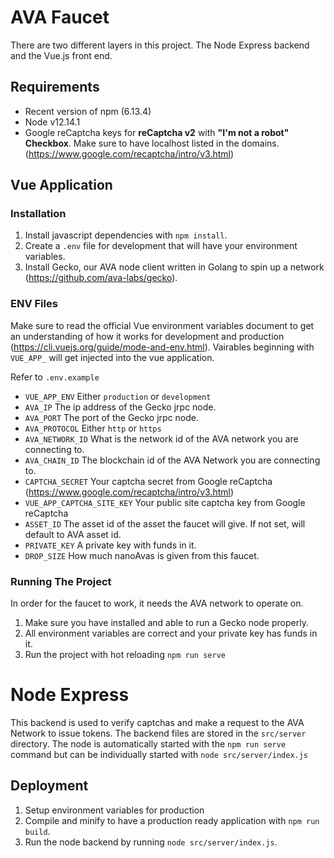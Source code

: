 # AVA Faucet

There are two different layers in this project. The Node Express backend and the Vue.js front end.

## Requirements
- Recent version of npm (6.13.4)
- Node v12.14.1
- Google reCaptcha keys for **reCaptcha v2** with **"I'm not a robot" Checkbox**. Make sure to have localhost listed in the domains. (https://www.google.com/recaptcha/intro/v3.html)

## Vue Application
### Installation
1) Install javascript dependencies with ``npm install``.
2) Create a ``.env`` file for development that will have your environment variables.
3) Install Gecko, our AVA node client written in Golang to spin up a network (https://github.com/ava-labs/gecko). 

### ENV Files
Make sure to read the official Vue environment variables document to get an understanding
of how it works for development and production (https://cli.vuejs.org/guide/mode-and-env.html). Vairables
 beginning with ``VUE_APP_`` will get injected into the vue application.
 
Refer to ``.env.example``

- ``VUE_APP_ENV`` Either ``production`` or ``development``
- ``AVA_IP`` The ip address of the Gecko jrpc node.
- ``AVA_PORT`` The port of the Gecko jrpc node.
- ``AVA_PROTOCOL`` Either ``http`` or ``https``
- ``AVA_NETWORK_ID`` What is the network id of the AVA network you are connecting to.
- ``AVA_CHAIN_ID`` The blockchain id of the AVA  Network you are connecting to.
- ``CAPTCHA_SECRET`` Your captcha secret from Google reCaptcha (https://www.google.com/recaptcha/intro/v3.html)
- ``VUE_APP_CAPTCHA_SITE_KEY`` Your public site captcha key from Google reCaptcha
- ``ASSET_ID`` The asset id of the asset the faucet will give. If not set, will default to AVA asset id.
- ``PRIVATE_KEY`` A private key with funds in it.
- ``DROP_SIZE`` How much nanoAvas is given from this faucet.

### Running The Project

In order for the faucet to work, it needs the AVA network to operate on. 
1) Make sure you have installed and able to run a Gecko node properly.
2) All environment variables are correct and your private key has funds in it.
2) Run the project with hot reloading ``npm run serve``


# Node Express

This backend is used to verify captchas and make a request to the AVA Network to issue tokens. The backend files are stored 
in the ``src/server`` directory.
The node is automatically started with the ``npm run serve`` command but can be individually started with ``node src/server/index.js``





## Deployment
 1) Setup environment variables for production
 2) Compile and minify to have a production ready application with ``npm run build``. 
 3) Run the node backend by running ``node src/server/index.js``.